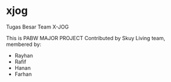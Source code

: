 # xjog
Tugas Besar Team X-JOG

This is PABW MAJOR PROJECT
Contributed by Skuy Living team,
membered by: 
- Rayhan
- Rafif
- Hanan
- Farhan

